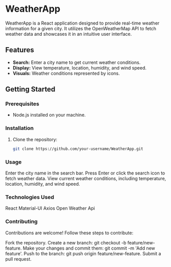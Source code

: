 # WeatherApp

WeatherApp is a React application designed to provide real-time weather information for a given city. It utilizes the OpenWeatherMap API to fetch weather data and showcases it in an intuitive user interface.

## Features

- **Search:** Enter a city name to get current weather conditions.
- **Display:** View temperature, location, humidity, and wind speed.
- **Visuals:** Weather conditions represented by icons.

## Getting Started

### Prerequisites

- Node.js installed on your machine.

### Installation

1. Clone the repository:

   ```bash
   git clone https://github.com/your-username/WeatherApp.git

### Usage
Enter the city name in the search bar.
Press Enter or click the search icon to fetch weather data.
View current weather conditions, including temperature, location, humidity, and wind speed.

### Technologies Used
React
Material-UI
Axios
Open Weather Api


### Contributing
Contributions are welcome! Follow these steps to contribute:

Fork the repository.
Create a new branch: git checkout -b feature/new-feature.
Make your changes and commit them: git commit -m 'Add new feature'.
Push to the branch: git push origin feature/new-feature.
Submit a pull request.

